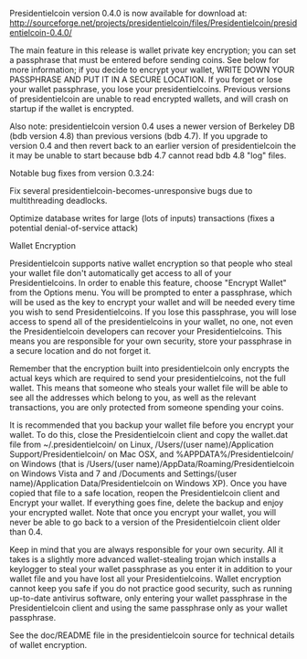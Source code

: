 Presidentielcoin version 0.4.0 is now available for download at:
http://sourceforge.net/projects/presidentielcoin/files/Presidentielcoin/presidentielcoin-0.4.0/

The main feature in this release is wallet private key encryption;
you can set a passphrase that must be entered before sending coins.
See below for more information; if you decide to encrypt your wallet,
WRITE DOWN YOUR PASSPHRASE AND PUT IT IN A SECURE LOCATION. If you
forget or lose your wallet passphrase, you lose your presidentielcoins.
Previous versions of presidentielcoin are unable to read encrypted wallets,
and will crash on startup if the wallet is encrypted.

Also note: presidentielcoin version 0.4 uses a newer version of Berkeley DB
(bdb version 4.8) than previous versions (bdb 4.7). If you upgrade
to version 0.4 and then revert back to an earlier version of presidentielcoin
the it may be unable to start because bdb 4.7 cannot read bdb 4.8
"log" files.


Notable bug fixes from version 0.3.24:

Fix several presidentielcoin-becomes-unresponsive bugs due to multithreading
deadlocks.

Optimize database writes for large (lots of inputs) transactions
(fixes a potential denial-of-service attack)


Wallet Encryption

Presidentielcoin supports native wallet encryption so that people who steal your
wallet file don't automatically get access to all of your Presidentielcoins.
In order to enable this feature, choose "Encrypt Wallet" from the
Options menu.  You will be prompted to enter a passphrase, which
will be used as the key to encrypt your wallet and will be needed
every time you wish to send Presidentielcoins.  If you lose this passphrase,
you will lose access to spend all of the presidentielcoins in your wallet,
no one, not even the Presidentielcoin developers can recover your Presidentielcoins.
This means you are responsible for your own security, store your
passphrase in a secure location and do not forget it.

Remember that the encryption built into presidentielcoin only encrypts the
actual keys which are required to send your presidentielcoins, not the full
wallet.  This means that someone who steals your wallet file will
be able to see all the addresses which belong to you, as well as the
relevant transactions, you are only protected from someone spending
your coins.

It is recommended that you backup your wallet file before you
encrypt your wallet.  To do this, close the Presidentielcoin client and
copy the wallet.dat file from ~/.presidentielcoin/ on Linux, /Users/(user
name)/Application Support/Presidentielcoin/ on Mac OSX, and %APPDATA%/Presidentielcoin/
on Windows (that is /Users/(user name)/AppData/Roaming/Presidentielcoin on
Windows Vista and 7 and /Documents and Settings/(user name)/Application
Data/Presidentielcoin on Windows XP).  Once you have copied that file to a
safe location, reopen the Presidentielcoin client and Encrypt your wallet.
If everything goes fine, delete the backup and enjoy your encrypted
wallet.  Note that once you encrypt your wallet, you will never be
able to go back to a version of the Presidentielcoin client older than 0.4.

Keep in mind that you are always responsible for your own security.
All it takes is a slightly more advanced wallet-stealing trojan which
installs a keylogger to steal your wallet passphrase as you enter it
in addition to your wallet file and you have lost all your Presidentielcoins.
Wallet encryption cannot keep you safe if you do not practice
good security, such as running up-to-date antivirus software, only
entering your wallet passphrase in the Presidentielcoin client and using the
same passphrase only as your wallet passphrase.

See the doc/README file in the presidentielcoin source for technical details
of wallet encryption.
